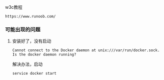 



w3c教程

```
https://www.runoob.com/
```







### 可能出现的问题

1. 安装好了，没有启动

   ```
   Cannot connect to the Docker daemon at unix:///var/run/docker.sock. Is the docker daemon running?
   ```

   解决办法，启动

   ```
   service docker start
   ```

   